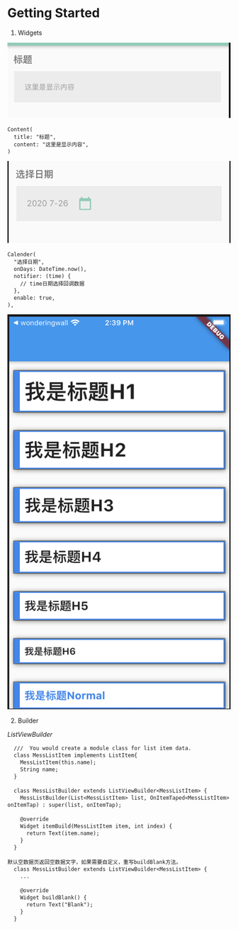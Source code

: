 Getting Started
=====

1. Widgets

![](doc/images/widgets_content.png)
```
Content(
  title: "标题",
  content: "这里是显示内容",
)
```

![](doc/images/widgets_calendar.png)

```
Calender(
  "选择日期",
  onDays: DateTime.now(),
  notifier: (time) {
    // time日期选择回调数据
  },
  enable: true,
),
```

![](doc/images/widgets_header.png)

2. Builder

<em>ListViewBuilder</em>

```
  ///  You would create a module class for list item data.
  class MessListItem implements ListItem{
    MessListItem(this.name);
    String name;
  }

  class MessListBuilder extends ListViewBuilder<MessListItem> {
    MessListBuilder(List<MessListItem> list, OnItemTaped<MessListItem> onItemTap) : super(list, onItemTap);

    @override
    Widget itemBuild(MessListItem item, int index) {
      return Text(item.name);
    }
  }

默认空数据页返回空数据文字，如果需要自定义，重写buildBlank方法。
  class MessListBuilder extends ListViewBuilder<MessListItem> {
    ...

    @override
    Widget buildBlank() {
      return Text("Blank");
    }
  }
```